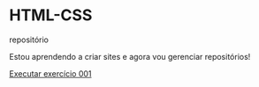 # HTML-CSS
 repositório

Estou aprendendo a criar sites e agora vou gerenciar repositórios!

<a href="https://pedroh-sousa.github.io/HTML-CSS/Exercicios/ex.001/" > Executar exercício 001